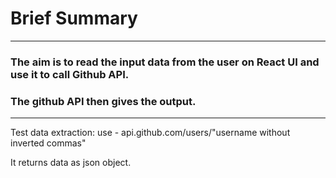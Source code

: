 # Brief Summary
---
### The aim is to read the input data from the user on React UI and use it to call Github API.
### The github API then gives the output.
---
Test data extraction:
use - api.github.com/users/"username without inverted commas"

It returns data as json object.